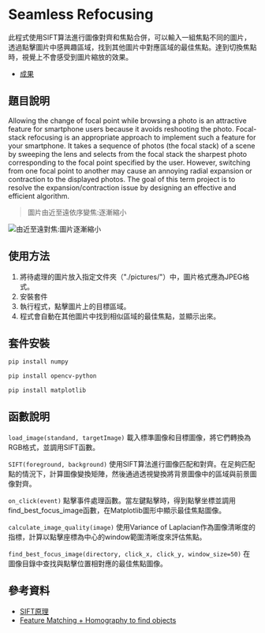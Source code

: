 # Seamless Refocusing

此程式使用SIFT算法進行圖像對齊和焦點合併，可以輸入一組焦點不同的圖片，透過點擊圖片中感興趣區域，找到其他圖片中對應區域的最佳焦點。達到切換焦點時，視覺上不會感受到圖片縮放的效果。
- [成果](https://youtu.be/IJC7GbT9xuE)

## 題目說明
Allowing the change of focal point while browsing a photo is an attractive feature for smartphone users because it avoids reshooting the photo. Focal-stack refocusing is an appropriate approach to implement such a feature for your smartphone. It takes a sequence of photos (the focal stack) of a scene by sweeping the lens and selects from the focal stack the sharpest photo corresponding to the focal point specified by the user. However, switching from one focal point to another may cause an annoying radial expansion or contraction to the displayed photos. The goal of this term project is to resolve the expansion/contraction issue by designing an effective and efficient algorithm.
> 圖片由近至遠依序變焦:逐漸縮小

![由近至遠對焦:圖片逐漸縮小](https://github.com/UR21017/DIP-term-project/blob/main/images%20(2).gif)

## 使用方法
1. 將待處理的圖片放入指定文件夾（"./pictures/"）中，圖片格式應為JPEG格式。
2. 安裝套件
3. 執行程式，點擊圖片上的目標區域。
4. 程式會自動在其他圖片中找到相似區域的最佳焦點，並顯示出來。

## 套件安裝
```bash
pip install numpy
```
```bash
pip install opencv-python
```
```bash
pip install matplotlib
```

## 函數說明

`load_image(standand, targetImage)`
載入標準圖像和目標圖像，將它們轉換為RGB格式，並調用SIFT函數。

`SIFT(foreground, background)`
使用SIFT算法進行圖像匹配和對齊。在足夠匹配點的情況下，計算圖像變換矩陣，然後通過透視變換將背景圖像中的區域與前景圖像對齊。

`on_click(event)`
點擊事件處理函數。當左鍵點擊時，得到點擊坐標並調用find_best_focus_image函數，在Matplotlib圖形中顯示最佳焦點圖像。

`calculate_image_quality(image)`
使用Variance of Laplacian作為圖像清晰度的指標，計算以點擊座標為中心的window範圍清晰度來評估焦點。

`find_best_focus_image(directory, click_x, click_y, window_size=50)`
在圖像目錄中查找與點擊位置相對應的最佳焦點圖像。

## 參考資料
- [SIFT原理](https://zh.wikipedia.org/zh-tw/%E5%B0%BA%E5%BA%A6%E4%B8%8D%E8%AE%8A%E7%89%B9%E5%BE%B5%E8%BD%89%E6%8F%9B)
- [Feature Matching + Homography to find objects](https://docs.opencv.org/3.4/d1/de0/tutorial_py_feature_homography.html)
